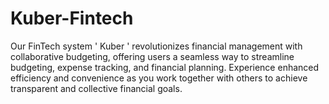 # Kuber-Fintech
 Our FinTech system ' Kuber ' revolutionizes financial management with collaborative budgeting, offering users a seamless way to streamline budgeting, expense tracking, and financial planning. Experience enhanced efficiency and convenience as you work together with others to achieve transparent and collective financial goals.
